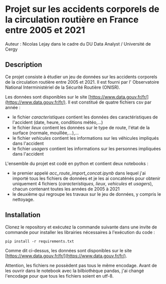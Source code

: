 # Projet sur les accidents corporels de la circulation routière en France entre 2005 et 2021

Auteur : Nicolas Lejay dans le cadre du DU Data Analyst / Université de Cergy

## Description

Ce projet consiste à étudier un jeu de données sur les accidents corporels de la circulation routière entre 2005 et 2021. Il est fourni par l'
Observatoire National Interministériel de la Sécurité Routière (ONISR).

Les données sont disponibles sur le site [https://www.data.gouv.fr/fr/](https://www.data.gouv.fr/fr/). Il est constitué de quatre fichiers csv par année :

- le fichier *caracteristiques* contient les données des caractéristiques de l'accident (date, heure, conditions météo,...)
- le fichier *lieux* contient les données sur le type de route, l'état de la surface (normale, mouillée,...),...
- le fichier *vehicules* contient les informations sur les véhicules impliqués dans l'accident
- le fichier *usagers* contient les informations sur les personnes impliquées dans l'accident

L'ensemble du projet est codé en python et contient deux notebooks :

- le premier appelé *acc_route_import_concat.ipynb* dans lequel j'ai importé tous les fichiers de données et je les ai concaténés pour obtenir uniquement 4 fichiers (*caracteristiques*, *lieux*, *vehicules* et *usagers*), chacun contenant toutes les années de 2005 à 2021
- le deuxième qui regroupe les travaux sur le jeu de données, y compris le nettoyage.

## Installation

Clonez le repository et exécutez la commande suivante dans une invite de commande pour installer les librairies nécessaires à l'exécution du code :

```
pip install -r requirements.txt
```

Comme dit ci-dessus, les données sont disponibles sur le site [https://www.data.gouv.fr/fr/](https://www.data.gouv.fr/fr/). 

Attention, les fichiers ne possèdent pas tous le même encodage. Avant de les ouvrir dans le notebook avec la bilbiothèque pandas, j'ai changé l'encodage pour que tous les fichiers soient en utf-8.

